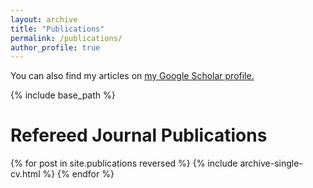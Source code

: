 ```yaml
---
layout: archive
title: "Publications"
permalink: /publications/
author_profile: true
---
```


You can also find my articles on <u><a href="{{site.author.googlescholar}}">my Google Scholar profile</a>.</u>


{% include base_path %}



Refereed Journal Publications 
===

{% for post in site.publications reversed %}
{% include archive-single-cv.html %} 
{% endfor %}
